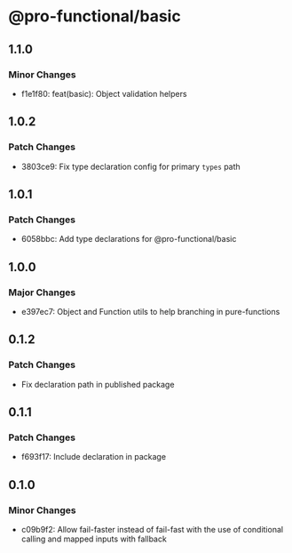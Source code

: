 # @pro-functional/basic

## 1.1.0

### Minor Changes

- f1e1f80: feat(basic): Object validation helpers

## 1.0.2

### Patch Changes

- 3803ce9: Fix type declaration config for primary `types` path

## 1.0.1

### Patch Changes

- 6058bbc: Add type declarations for @pro-functional/basic

## 1.0.0

### Major Changes

- e397ec7: Object and Function utils to help branching in pure-functions

## 0.1.2

### Patch Changes

- Fix declaration path in published package

## 0.1.1

### Patch Changes

- f693f17: Include declaration in package

## 0.1.0

### Minor Changes

- c09b9f2: Allow fail-faster instead of fail-fast with the use of conditional
  calling and mapped inputs with fallback
